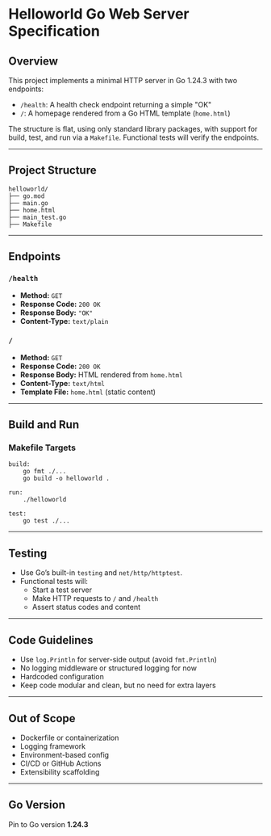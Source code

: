 
# Helloworld Go Web Server Specification

## Overview

This project implements a minimal HTTP server in Go 1.24.3 with two endpoints:

- `/health`: A health check endpoint returning a simple "OK"
- `/`: A homepage rendered from a Go HTML template (`home.html`)

The structure is flat, using only standard library packages, with support for build, test, and run via a `Makefile`. Functional tests will verify the endpoints.

---

## Project Structure

```
helloworld/
├── go.mod
├── main.go
├── home.html
├── main_test.go
├── Makefile
```

---

## Endpoints

### `/health`
- **Method:** `GET`
- **Response Code:** `200 OK`
- **Response Body:** `"OK"`
- **Content-Type:** `text/plain`

### `/`
- **Method:** `GET`
- **Response Code:** `200 OK`
- **Response Body:** HTML rendered from `home.html`
- **Content-Type:** `text/html`
- **Template File:** `home.html` (static content)

---

## Build and Run

### Makefile Targets

```make
build:
	go fmt ./...
	go build -o helloworld .

run:
	./helloworld

test:
	go test ./...
```

---

## Testing

- Use Go’s built-in `testing` and `net/http/httptest`.
- Functional tests will:
  - Start a test server
  - Make HTTP requests to `/` and `/health`
  - Assert status codes and content

---

## Code Guidelines

- Use `log.Println` for server-side output (avoid `fmt.Println`)
- No logging middleware or structured logging for now
- Hardcoded configuration
- Keep code modular and clean, but no need for extra layers

---

## Out of Scope

- Dockerfile or containerization
- Logging framework
- Environment-based config
- CI/CD or GitHub Actions
- Extensibility scaffolding

---

## Go Version

Pin to Go version **1.24.3**
